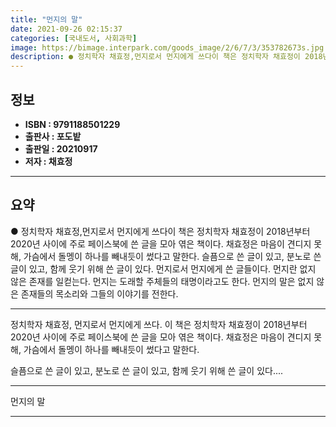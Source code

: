 ```yaml
---
title: "먼지의 말"
date: 2021-09-26 02:15:37
categories: [국내도서, 사회과학]
image: https://bimage.interpark.com/goods_image/2/6/7/3/353782673s.jpg
description: ● 정치학자 채효정,먼지로서 먼지에게 쓰다이 책은 정치학자 채효정이 2018년부터 2020년 사이에 주로 페이스북에 쓴 글을 모아 엮은 책이다. 채효정은 마음이 견디지 못해, 가슴에서 돌멩이 하나를 빼내듯이 썼다고 말한다. 슬픔으로 쓴 글이 있고, 분노로 쓴 글이 있고, 함께 웃기 위
---
```


## **정보**

- **ISBN : 9791188501229**
- **출판사 : 포도밭**
- **출판일 : 20210917**
- **저자 : 채효정**

------



## **요약**

●  정치학자 채효정,먼지로서 먼지에게 쓰다이 책은 정치학자 채효정이 2018년부터 2020년 사이에 주로 페이스북에 쓴 글을 모아 엮은 책이다. 채효정은 마음이 견디지 못해, 가슴에서 돌멩이 하나를 빼내듯이 썼다고 말한다. 슬픔으로 쓴 글이 있고, 분노로 쓴 글이 있고, 함께 웃기 위해 쓴 글이 있다. 먼지로서 먼지에게 쓴 글들이다. 먼지란 없지 않은 존재를 일컫는다. 먼지는 도래할 주체들의 태명이라고도 한다. 먼지의 말은 없지 않은 존재들의 목소리와 그들의 이야기를 전한다.

------

정치학자 채효정, 먼지로서 먼지에게 쓰다. 이 책은 정치학자 채효정이 2018년부터 2020년 사이에 주로 페이스북에 쓴 글을 모아 엮은 책이다. 채효정은 마음이 견디지 못해, 가슴에서 돌멩이 하나를 빼내듯이 썼다고 말한다. 

슬픔으로 쓴 글이 있고, 분노로 쓴 글이 있고, 함께 웃기 위해 쓴 글이 있다.... 

------


먼지의 말 

------


